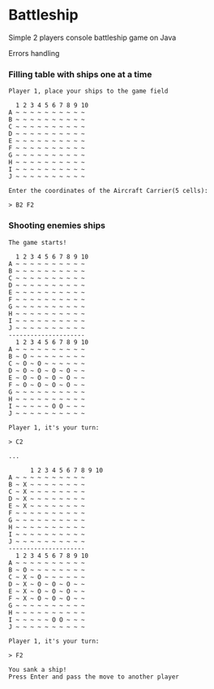 # Battleship
Simple 2 players console battleship game on Java

Errors handling 

### Filling table with ships one at a time

    Player 1, place your ships to the game field

      1 2 3 4 5 6 7 8 9 10 
    A ~ ~ ~ ~ ~ ~ ~ ~ ~ ~ 
    B ~ ~ ~ ~ ~ ~ ~ ~ ~ ~ 
    C ~ ~ ~ ~ ~ ~ ~ ~ ~ ~ 
    D ~ ~ ~ ~ ~ ~ ~ ~ ~ ~ 
    E ~ ~ ~ ~ ~ ~ ~ ~ ~ ~ 
    F ~ ~ ~ ~ ~ ~ ~ ~ ~ ~ 
    G ~ ~ ~ ~ ~ ~ ~ ~ ~ ~ 
    H ~ ~ ~ ~ ~ ~ ~ ~ ~ ~ 
    I ~ ~ ~ ~ ~ ~ ~ ~ ~ ~ 
    J ~ ~ ~ ~ ~ ~ ~ ~ ~ ~ 

    Enter the coordinates of the Aircraft Carrier(5 cells):
    
    > B2 F2
    
### Shooting enemies ships 

    The game starts!

      1 2 3 4 5 6 7 8 9 10 
    A ~ ~ ~ ~ ~ ~ ~ ~ ~ ~ 
    B ~ ~ ~ ~ ~ ~ ~ ~ ~ ~ 
    C ~ ~ ~ ~ ~ ~ ~ ~ ~ ~ 
    D ~ ~ ~ ~ ~ ~ ~ ~ ~ ~ 
    E ~ ~ ~ ~ ~ ~ ~ ~ ~ ~ 
    F ~ ~ ~ ~ ~ ~ ~ ~ ~ ~ 
    G ~ ~ ~ ~ ~ ~ ~ ~ ~ ~ 
    H ~ ~ ~ ~ ~ ~ ~ ~ ~ ~ 
    I ~ ~ ~ ~ ~ ~ ~ ~ ~ ~ 
    J ~ ~ ~ ~ ~ ~ ~ ~ ~ ~ 
    ---------------------
      1 2 3 4 5 6 7 8 9 10 
    A ~ ~ ~ ~ ~ ~ ~ ~ ~ ~ 
    B ~ O ~ ~ ~ ~ ~ ~ ~ ~ 
    C ~ O ~ O ~ ~ ~ ~ ~ ~ 
    D ~ O ~ O ~ O ~ O ~ ~ 
    E ~ O ~ O ~ O ~ O ~ ~ 
    F ~ O ~ O ~ O ~ O ~ ~ 
    G ~ ~ ~ ~ ~ ~ ~ ~ ~ ~ 
    H ~ ~ ~ ~ ~ ~ ~ ~ ~ ~ 
    I ~ ~ ~ ~ ~ O O ~ ~ ~ 
    J ~ ~ ~ ~ ~ ~ ~ ~ ~ ~ 

    Player 1, it's your turn:
    
    > C2
    
    ...

          1 2 3 4 5 6 7 8 9 10 
    A ~ ~ ~ ~ ~ ~ ~ ~ ~ ~ 
    B ~ X ~ ~ ~ ~ ~ ~ ~ ~ 
    C ~ X ~ ~ ~ ~ ~ ~ ~ ~ 
    D ~ X ~ ~ ~ ~ ~ ~ ~ ~ 
    E ~ X ~ ~ ~ ~ ~ ~ ~ ~ 
    F ~ ~ ~ ~ ~ ~ ~ ~ ~ ~ 
    G ~ ~ ~ ~ ~ ~ ~ ~ ~ ~ 
    H ~ ~ ~ ~ ~ ~ ~ ~ ~ ~ 
    I ~ ~ ~ ~ ~ ~ ~ ~ ~ ~ 
    J ~ ~ ~ ~ ~ ~ ~ ~ ~ ~ 
    ---------------------
      1 2 3 4 5 6 7 8 9 10 
    A ~ ~ ~ ~ ~ ~ ~ ~ ~ ~ 
    B ~ O ~ ~ ~ ~ ~ ~ ~ ~ 
    C ~ X ~ O ~ ~ ~ ~ ~ ~ 
    D ~ X ~ O ~ O ~ O ~ ~ 
    E ~ X ~ O ~ O ~ O ~ ~ 
    F ~ X ~ O ~ O ~ O ~ ~ 
    G ~ ~ ~ ~ ~ ~ ~ ~ ~ ~ 
    H ~ ~ ~ ~ ~ ~ ~ ~ ~ ~ 
    I ~ ~ ~ ~ ~ O O ~ ~ ~ 
    J ~ ~ ~ ~ ~ ~ ~ ~ ~ ~ 

    Player 1, it's your turn:

    > F2

    You sank a ship!
    Press Enter and pass the move to another player
